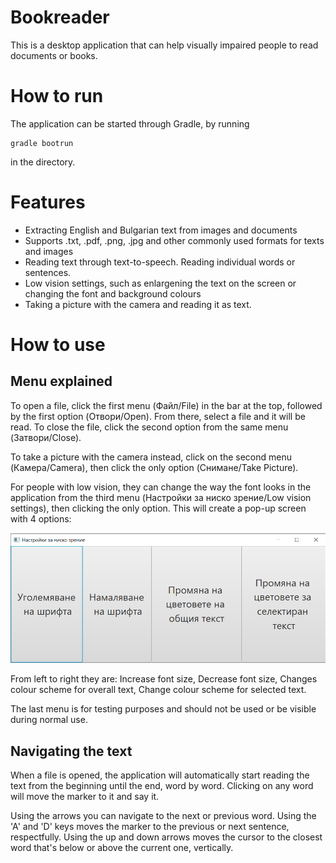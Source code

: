 # Bookreader

This is a desktop application that can help visually impaired people to read documents or books.

# How to run

The application can be started through Gradle, by running
```
gradle bootrun
```
in the directory.

# Features

- Extracting English and Bulgarian text from images and documents
- Supports .txt, .pdf, .png, .jpg and other commonly used formats for texts and images
- Reading text through text-to-speech. Reading individual words or sentences.
- Low vision settings, such as enlargening the text on the screen or changing the font and background colours
- Taking a picture with the camera and reading it as text.

# How to use

## Menu explained

To open a file, click the first menu (Файл/File) in the bar at the top, followed by the first option (Отвори/Open).
From there, select a file and it will be read. To close the file, click the second option from the same menu
(Затвори/Close).

To take a picture with the camera instead, click on the second menu (Камера/Camera), then click the only option
(Снимане/Take Picture).

For people with low vision, they can change the way the font looks in the application from the third menu
(Настройки за ниско зрение/Low vision settings), then clicking the only option. This will create a pop-up screen with
4 options:

![](readme_images/LowVisionSettingsScreen.png)

From left to right they are: Increase font size, Decrease font size, Changes colour scheme for overall text, Change colour scheme for selected text.

The last menu is for testing purposes and should not be used or be visible during normal use.

## Navigating the text

When a file is opened, the application will automatically start reading the text from the beginning
until the end, word by word. Clicking on any word will move the marker to it and say it.

Using the 
arrows you can navigate to the next or previous word. Using the 'A' and 'D' keys moves the marker
to the previous or next sentence, respectfully. Using the up and down arrows moves the cursor to the
closest word that's below or above the current one, vertically.